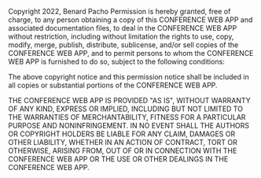 Copyright 2022, Benard Pacho
Permission is hereby granted, free of charge, to any person obtaining a copy
 of this CONFERENCE WEB APP and associated documentation files,
 to deal in the CONFERENCE WEB APP without restriction, including
 without limitation the rights to use, copy, modify, merge, publish, distribute,
 sublicense, and/or sell copies of the CONFERENCE WEB APP, and to permit
 persons to whom the CONFERENCE WEB APP is furnished to do so, subject
 to the following conditions:

The above copyright notice and this permission notice shall be included in 
all copies or substantial portions of the CONFERENCE WEB APP.

THE CONFERENCE WEB APP IS PROVIDED "AS IS", WITHOUT WARRANTY OF
 ANY KIND, EXPRESS OR IMPLIED, INCLUDING BUT NOT LIMITED TO THE WARRANTIES 
OF MERCHANTABILITY, FITNESS FOR A PARTICULAR PURPOSE AND NONINFRINGEMENT. 
IN NO EVENT SHALL THE AUTHORS OR COPYRIGHT HOLDERS BE LIABLE FOR ANY CLAIM,
 DAMAGES OR OTHER LIABILITY, WHETHER IN AN ACTION OF CONTRACT, TORT OR OTHERWISE,
 ARISING FROM, OUT OF OR IN CONNECTION WITH THE CONFERENCE WEB APP OR
 THE USE OR OTHER DEALINGS IN THE CONFERENCE WEB APP.
